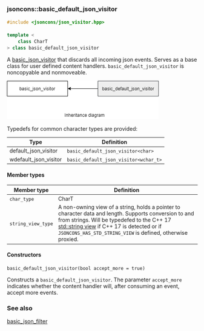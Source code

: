### jsoncons::basic_default_json_visitor

```c++
#include <jsoncons/json_visitor.hpp>

template <
    class CharT
> class basic_default_json_visitor
```

A [basic_json_visitor](basic_json_visitor.md) that discards all incoming json events. Serves as a base class for user defined content handlers.
`basic_default_json_visitor` is noncopyable and nonmoveable.

![basic_default_json_visitor](./diagrams/basic_default_json_visitor.png)

Typedefs for common character types are provided:

Type                |Definition
--------------------|------------------------------
default_json_visitor    |`basic_default_json_visitor<char>`
wdefault_json_visitor   |`basic_default_json_visitor<wchar_t>`

#### Member types

Member type                         |Definition
------------------------------------|------------------------------
`char_type`|CharT
`string_view_type`|A non-owning view of a string, holds a pointer to character data and length. Supports conversion to and from strings. Will be typedefed to the C++ 17 [std::string view](http://en.cppreference.com/w/cpp/string/basic_string_view) if C++ 17 is detected or if `JSONCONS_HAS_STD_STRING_VIEW` is defined, otherwise proxied.  

#### Constructors

    basic_default_json_visitor(bool accept_more = true)

Constructs a `basic_default_json_visitor`. The parameter
`accept_more` indicates whether the content handler will, after
consuming an event, accept more events.

### See also

[basic_json_filter](basic_json_filter.md)

